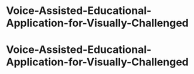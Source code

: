 # Voice-Assisted-Educational-Application-for-Visually-Challenged
# Voice-Assisted-Educational-Application-for-Visually-Challenged
